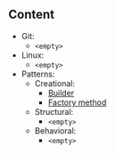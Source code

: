 ## Content

- Git:
    - `<empty>`
- Linux:
    - `<empty>`
- Patterns:
    - Creational:
        - [Builder](src/main/java/patterns/creational/Builder/builder.md)
        - [Factory method](src/main/java/patterns/creational/FactoryMethod/factoryMethod.md)
    - Structural:
        - `<empty>`
    - Behavioral:
        - `<empty>`
